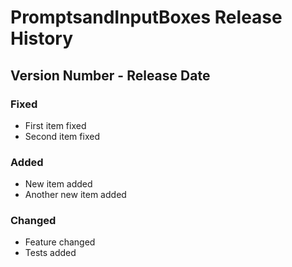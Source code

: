 # PromptsandInputBoxes Release History

## Version Number - Release Date

### Fixed

* First item fixed
* Second item fixed

### Added

* New item added
* Another new item added

### Changed

* Feature changed
* Tests added

